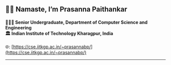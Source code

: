 ## 👦🏻 Namaste, I’m Prasanna Paithankar
#### 👨🏻‍🎓 Senior Undergraduate, Department of Computer Science and Engineering <br>🏛️ Indian Institute of Technology Kharagpur, India
🌐: [https://cse.iitkgp.ac.in/~prasannabp/](https://cse.iitkgp.ac.in/~prasannabp/)<br>
***
<!---    
![](https://komarev.com/ghpvc/?username=PrasannaPaithankar)

<p align=center>
  <img src="https://github-readme-stats.vercel.app/api?username=PrasannaPaithankar&count_private=true&show_icons=true&theme=github_dark" alt="PrasannaPaithankar's Github Stats">

  <img src="https://github-readme-streak-stats.herokuapp.com?user=PrasannaPaithankar&theme=github-dark-blue" alt="Streak Stats">

  <img src="https://github-readme-stats.vercel.app/api/top-langs/?username=PrasannaPaithankar&layout=compact&theme=github_dark" alt="Top Languages">
</p> --->
    

<!---
PrasannaPaithankar/PrasannaPaithankar is a ✨ special ✨ repository because its `README.md` (this file) appears on your GitHub profile.
You can click the Preview link to take a look at your changes.
--->
